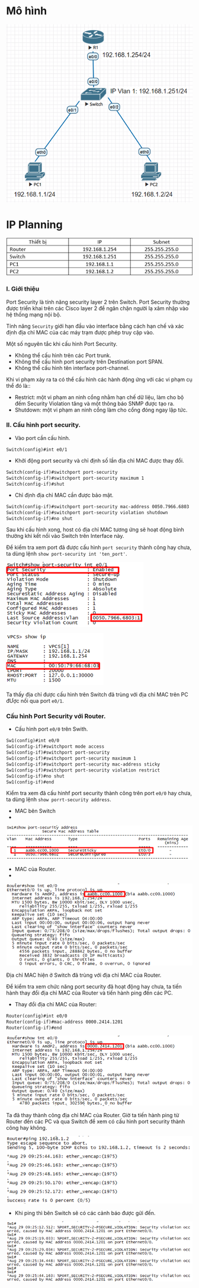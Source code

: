# Mô hình

![mo_hinh](Pictures/Port_security/mo_hinh.png)
# IP Planning

![ip_planning](Pictures/Port_security/ip_planning.png)
### I. Giới thiệu 
Port Security là tính năng security layer 2 trên Switch. Port Security thường được triển khai trên các Cisco layer 2 để ngăn chặn người lạ xâm nhập vào hệ thống mạng nội bộ.

Tính năng `Security` giới hạn đầu vào interface bằng cách hạn chế và xác định địa chỉ MAC của các máy trạm được phép truy cập vào.  

Một số nguyên tắc khi cấu hình Port Security.
- Không thể cấu hình trên các Port trunk.
- Không thể cấu hình port security trên Destination port SPAN.
- Không thể cấu hình tên interface port-channel.

Khi vi phạm xảy ra ta có thể cấu hình các hành động ứng với các vi phạm cụ thể đó là::
- Restrict: một vi phạm an ninh cổng nhằm hạn chế dữ liệu, làm cho bộ đếm Security Violation tăng và một thông báo SNMP được tạo ra.
- Shutdown: một vi phạm an ninh cổng làm cho cổng đóng ngay lập tức.
### II. Cấu hình port security.
- Vào port cần cấu hình.
```
Switch(config)#int e0/1
```

- Khởi động port security và chỉ định số lần địa chỉ MAC được thay đổi.
```
Switch(config-if)#switchport port-security       
Switch(config-if)#switchport port-security maximum 1
Switch(config-if)#shut
```

- Chỉ định địa chỉ MAC cần được bảo mật.
```   
Switch(config-if)#switchport port-security mac-address 0050.7966.6803
Switch(config-if)#switchport port-security violation shutdown 
Switch(config-if)#no shut
```

Sau khi cấu hình xong, host có địa chỉ MAC tương ứng sẽ hoạt động bình thường khi kết nối vào Switch trên Interface này.

Để kiểm tra xem port đã được cấu hình `port security` thành công hay chưa, ta dùng lệnh `show port-security int 'ten_port'`.

![check](Pictures/Port_security/port_e0-1.png)

![mac_pc](Pictures/Port_security/mac_pc.png)

Ta thấy địa chỉ được cấu hình trên Switch đã trùng với địa chỉ MAC trên PC đƯợc nối qua port `e0/1`.

### Cấu hình Port Security với Router.
- Cấu hình port `e0/0` trên Swith.

```
Sw1(config)#int e0/0
Sw1(config-if)#switchport mode access 
Sw1(config-if)#switchport port-security 
Sw1(config-if)#switchport port-security maximum 1
Sw1(config-if)#switchport port-security mac-address sticky 
Sw1(config-if)#switchport port-security violation restrict 
Sw1(config-if)#no shut
Sw1(config-if)#end
```

Kiểm tra xem đã cấu hinhf port security thành công trên port `e0/0` hay chưa, ta dùng lệnh `show porrt-security address`.
- MAC bên Switch
- 
![check](Pictures/Port_security/mac_r1.png)

- MAC của Router.
- 
![check](Pictures/Port_security/mac_router.png)

Địa chỉ MAC hiện ở Switch đã trùng với địa chỉ MAC của Router. 

Để kiểm tra xem chức năng port security đã hoạt động hay chưa, ta tiến hành thay đổi địa chỉ MAC của Router và tiến hành ping đến các PC.
- Thay đổi địa chỉ MAC của Router:
```
Router(config)#int e0/0
Router(config-if)#mac-address 0000.2414.1201
Router(config-if)#end
```

![dat_lai_mac](Pictures/Port_security/set_mac_r1.png)

Ta đã thay thành công địa chỉ MAC của Router. Giờ ta tiến hành ping từ Router đến các PC và qua Switch để xem có cấu hình port security thành công hay không.

![ping](Pictures/Port_security/ping_pc.png)

- Khi ping thì bên Switch sẽ có các cảnh báo được gửi đến.

![canh_bao](Pictures/Port_security/canh_bao.png)









